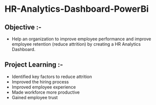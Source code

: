 # HR-Analytics-Dashboard-PowerBi

## Objective :- 
- Help an organization to improve employee performance and improve employee retention (reduce attrition) by creating a HR Analytics Dashboard.

## Project Learning :- 
- Identified key factors to reduce attrition
- Improved the hiring process
- Improved employee experience
- Made workforce more productive
- Gained employee trust

